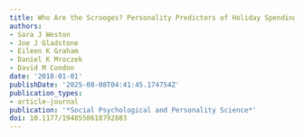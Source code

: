 ```yaml
---
title: Who Are the Scrooges? Personality Predictors of Holiday Spending
authors:
- Sara J Weston
- Joe J Gladstone
- Eileen K Graham
- Daniel K Mroczek
- David M Condon
date: '2018-01-01'
publishDate: '2025-08-08T04:41:45.174754Z'
publication_types:
- article-journal
publication: '*Social Psychological and Personality Science*'
doi: 10.1177/1948550618792883
---
```

